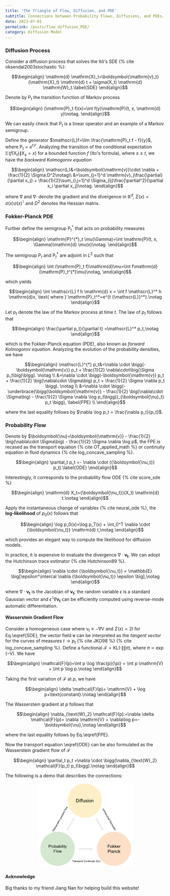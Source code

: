 ```yaml
---
title: 'The Triangle of Flow, Diffusion, and PDE'
subtitle: Connections between Probability Flows, Diffusions, and PDEs.
date: 2023-07-01
permalink: /posts/flow_diffusion_PDE/
category: Diffusion Model
---
```


<!-- https://math.meta.stackexchange.com/questions/5020/mathjax-basic-tutorial-and-quick-reference -->

### Diffusion Process

Consider a diffusion process that solves the Itô's SDE {% cite oksendal2003stochastic %}:

$$\begin{align}
\mathrm{d} \mathrm{X}_t=\boldsymbol{\mathrm{v}_t}(\mathrm{X}_t) \mathrm{d} t + \sigma(X_t) \mathrm{d} \mathrm{W}_t.\label{SDE}
\end{align}$$

Denote by $\mathrm{P}_t$ the transition function of Markov process

$$\begin{align}
(\mathrm{P}_t f)(x)=\int f(y)\mathrm{P}(t, x, \mathrm{d} y)\notag.
\end{align}$$

We can easily check that $\mathrm{P}_t$ is a linear operator and an example of a Markov semigroup.

Define the generator $\mathscr{L}f=\lim \frac{\mathrm{P}_t f - f}{y}$, where $\mathrm{P}_t=e^{t \mathscr{L}}$. Analyzing the transition of the conditional expectation $\mathbb{E}(f(\mathrm{X}_t)\|\mathrm{X}_s=x)$ for a bounded function $f$ (Ito's formula), where $s\leq t$, we have the *backward Kolmogorov equation*

$$\begin{align}
\mathscr{L}&=\boldsymbol{\mathrm{v}}\cdot \nabla + \frac{1}{2} \Sigma:D^2\notag\\
           &=\sum_{j=1}^d \mathrm{v}_j\frac{\partial}{\partial x_j} + \frac{1}{2}\sum_{i,j=1}^d \Sigma_{ij}\frac{\partial^2}{\partial x_i \partial x_j}\notag.
\end{align}$$

where $\nabla$ and  $\nabla\cdot$ denote the gradient and the divergence in $\mathbb{R}^d$, $\Sigma(x)=\sigma(x) \sigma(x)^\intercal$ and $D^2$ denotes the Hessian matrix. 


<!-- # https://openreview.net/pdf?id=x9tAJ3_N0k -->

### Fokker-Planck PDE

Further define the semigroup $\mathrm{P}_t^{*}$ that acts on probability measures 

$$\begin{align}
\mathrm{P}^{*}_t \mu(\Gamma)=\int \mathrm{P}(t, x, \Gamma)\mathrm{d} \mu(x)\notag.
\end{align}$$

The semigroup $\mathrm{P}_t$ and $\mathrm{P}_t^{*}$ are adjoint in $L^2$ such that

$$\begin{align}
\int (\mathrm{P}_t f)\mathrm{d}\mu=\int f\mathrm{d}(\mathrm{P}_t^{*}\mu)\notag,
\end{align}$$

which yields

$$\begin{align}
\int \mathscr{L} f h \mathrm{d} x = \int f \mathscr{L}^* h \mathrm{d}x, \text{ where } \mathrm{P}_t^*=e^{t {\mathscr{L}}^*}.\notag
\end{align}$$


Let $p_t$ denote the law of the Markov process at time $t$. The law of $p_t$ follows that

$$\begin{align}
\frac{\partial p_t}{\partial t} =\mathscr{L}^* p_t,\notag
\end{align}$$

which is the Fokker-Planck equation (PDE), also known as *forward Kolmogorov equation*. Analyzing the evolution of the probability densities, we have

$$\begin{align}
\mathscr{L}^{*} p_t&=\nabla \cdot \bigg(-\boldsymbol{\mathrm{v}} p_t + \frac{1}{2} \nabla\cdot\big(\Sigma p_t\big)\bigg). \notag \\
                &=\nabla \cdot \bigg(-\boldsymbol{\mathrm{v}} p_t + \frac{1}{2} \big(\nabla\cdot \Sigma\big) p_t + \frac{1}{2} \Sigma \nabla p_t \bigg). \notag \\
                &=\nabla \cdot \bigg(-\underbrace{\bigg(\boldsymbol{\mathrm{v}} - \frac{1}{2} \big(\nabla\cdot \Sigma\big) - \frac{1}{2} \Sigma \nabla \log p_t\bigg)}_{\boldsymbol{\nu}_t} p_t \bigg), \label{FPE} \\
\end{align}$$

where the last equality follows by $\nabla \log p_t = \frac{\nabla p_t}{p_t}$.




### Probability Flow

Denote by $\boldsymbol{\nu}=\boldsymbol{\mathrm{v}} - \frac{1}{2} \big(\nabla\cdot \Sigma\big) - \frac{1}{2} \Sigma \nabla \log p$, the FPE is recased as the transport equation {% cite OT_applied_math %} or continuity equation in fluid dynamics {% cite log_concave_sampling %}.

$$\begin{align}
\partial_t p_t =- \nabla \cdot ({\boldsymbol{\nu_t}} p_t).\label{ODE}
\end{align}$$

Interestingly, it corresponds to the probability flow ODE {% cite score_sde %}

$$\begin{align}
\mathrm{d} X_t={\boldsymbol{\nu_t}}(X_t) \mathrm{d} t.\notag
\end{align}$$




Apply the instantaneous change of variables {% cite neural_ode %}, the **log-likelihood** of $p_0(x)$ follows that

$$\begin{align}
\log p_0(x)=\log p_T(x) + \int_0^T \nabla \cdot {\boldsymbol{\nu_t}} \mathrm{d} t,\notag
\end{align}$$

which provides an elegant way to compute the likelihood for diffusion models.


In practice, it is expensive to evaluate the divergence $\nabla \cdot {\boldsymbol{\nu_t}}$. We can adopt the Hutchinson trace estimator {% cite Hutchinson89 %}.

$$\begin{align}
\nabla \cdot {\boldsymbol{\nu_t}} = \mathbb{E} \big[\epsilon^\intercal \nabla {\boldsymbol{\nu_t}} \epsilon \big],\notag
\end{align}$$

where $\nabla \cdot {\boldsymbol{\nu_t}}$ is the Jacobian of ${\boldsymbol{\nu_t}}$; the random variable $\epsilon$ is a standard Gaussian vector and $\epsilon^\intercal \nabla {\boldsymbol{\nu_t}}$ can be efficiently computed using reverse-mode automatic differentiation.



#### Wasserstein Gradient Flow

Consider a homogeneous case where $\boldsymbol{\mathrm{v_t}}\equiv -\nabla \mathrm{V}$ and $\Sigma(x)=2\boldsymbol{\text{I}}$ for Eq.\eqref{SDE}, the vector field $\boldsymbol{\nu}$ can be interpreted as the *tangent vector* for the curves of measures $t\rightarrow p_t$ {% cite JKO98 %} {% cite log_concave_sampling %}. Define a functional $\mathcal{F}=\text{KL}(\cdot\|\|\pi)$, where $\pi\propto \exp(-\mathrm{V})$. We have

$$\begin{align}
\mathcal{F}(p)=\int p \log \frac{p}{\pi} = \int p \mathrm{V} + \int p \log p.\notag
\end{align}$$

Taking the first variation of $\mathcal{F}$ at $p$, we have

$$\begin{align}
\delta \mathcal{F}(p)= \mathrm{V} + \log p+\text{constant}.\notag
\end{align}$$

The Wasserstein gradient at $p$ follows that

$$\begin{align}
\nabla_{\text{W}_2} \mathcal{F}(p):=\nabla \delta \mathcal{F}(p)= \nabla \mathrm{V} + \nabla\log p=-\boldsymbol{\nu},\notag
\end{align}$$

where the last equality follows by Eq.\eqref{FPE}.

Now the transport equation \eqref{ODE} can be also formulated as the Wasserstein gradient flow of $\mathcal{F}$ 

$$\begin{align}
\partial_t p_t =\nabla \cdot \bigg(\nabla_{\text{W}_2} \mathcal{F}(p_t) p_t\bigg).\notag
\end{align}$$



The following is a demo that describes the connections:

<p align="center">
    <img src="/images/ODE_PDE_SDE.png" width="300" />
</p>

#### Acknowledge

Big thanks to my friend Jiang Nan for helping build this website!
